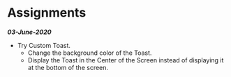 # Assignments

***03-June-2020***
- Try Custom Toast.
  - Change the background color of the Toast.
  - Display the Toast in the Center of the Screen instead of displaying it at the bottom of the screen.
